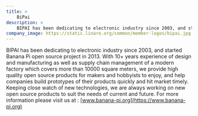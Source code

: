 ```yaml
---
title: >
    BiPai
description: >
    BIPAI has been dedicating to electronic industry since 2003, and started Banana Pi open source project in 2013.
company_image: https://static.linaro.org/common/member-logos/bipai.jpg
---
```

BIPAI has been dedicating to electronic industry since 2003, and started Banana Pi open source project in 2013. With 10+ years experience of design and manufacturing as well as supply chain management of a modern factory which covers more than 10000 square meters, we provide high quality open source products for makers and hobbyists to enjoy, and help companies build prototypes of their products quickly and hit market timely. Keeping close watch of new technologies, we are always working on new open source products to suit the needs of current and future. For more information please visit us at : [www.banana-pi.org](https://www.banana-pi.org)
